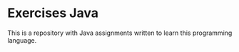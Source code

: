 # Exercises Java
This is a repository with Java assignments written to learn this programming language.

